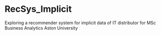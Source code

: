 # RecSys_Implicit
Exploring a recommender system for implicit data of IT distributor for MSc Business Analytics Aston University
